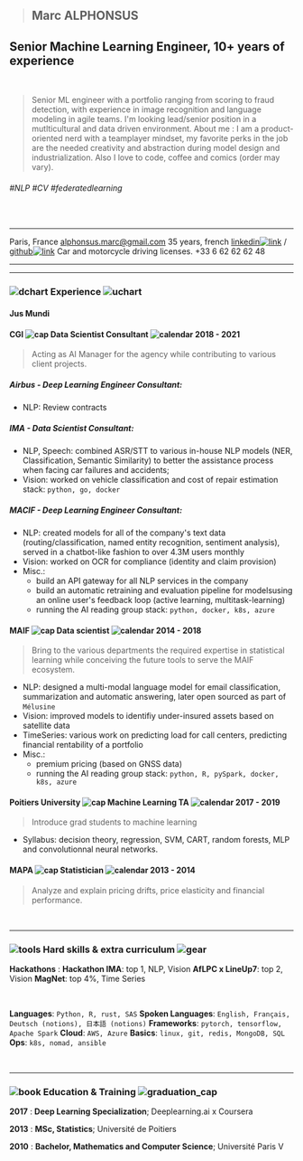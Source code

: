 > ## Marc ALPHONSUS

## Senior Machine Learning Engineer,  10+ years of experience


&nbsp;

> Senior ML engineer with a portfolio ranging from scoring to fraud detection, with experience in image recognition and language modeling in agile teams. I'm looking lead/senior position in a mutlticultural and data driven environment.
> About me : I am a product-oriented nerd with a teamplayer mindset, my favorite perks in the job are the needed creativity and abstraction during model design and industrialization.
>  Also I love to code, coffee and comics (order may vary).


###### #NLP #CV #federatedlearning


&nbsp;
&nbsp;

-----------------------------                                  -----------------------------------------------------------------------------------------------------------------------------------------------
Paris, France                                                                                                                                                                                alphonsus.marc@gmail.com
35 years, french                                                 [linkedin![link](assets/linkedin.png)](http://linkedin.com/in/marc-alphonsus) / [github![link](assets/github.png)](https://github.com/marcalph)
Car and motorcycle driving licenses.                                                                                                                                                         +33 6 62 62 62 48
-----------------------------                                   ----------------------------------------------------------------------------------------------------------------------------------------------

------

### ![dchart](assets/downward_chart.png) Experience ![uchart](assets/upward_chart.png)



#### Jus Mundi





#### CGI ![cap](assets/cap.png) Data Scientist Consultant ![calendar](assets/calendar.png) 2018 - 2021

> Acting as AI Manager for the agency while contributing to various client projects.

##### Airbus - Deep Learning Engineer Consultant:

* NLP: Review contracts


##### IMA - Data Scientist Consultant:

* NLP, Speech: combined ASR/STT to various in-house NLP models (NER, Classification, Semantic Similarity) to better the assistance process when facing car failures and accidents;
* Vision: worked on vehicle classification and cost of repair estimation
stack: `python, go, docker`


##### MACIF - Deep Learning Engineer Consultant:

* NLP: created models for all of the company's text data (routing/classification, named entity recognition, sentiment analysis), served in a chatbot-like fashion to over 4.3M users monthly
* Vision: worked on OCR for compliance (identity and claim provision)
* Misc.: 
    - build an API gateway for all NLP services in the company
    - build an automatic retraining and evaluation pipeline for modelsusing an online user's feedback loop (active learning, multitask-learning)
    - running the AI reading group
stack: `python, docker, k8s, azure`

#### MAIF ![cap](assets/cap.png) Data scientist ![calendar](assets/calendar.png) 2014 - 2018

> Bring to the various departments the required expertise in statistical learning while conceiving the future tools to serve the MAIF ecosystem.

* NLP: designed a multi-modal language model for email classification, summarization and automatic answering, later open sourced as part of `Mélusine`
* Vision: improved models to identifiy under-insured assets based on satellite data
* TimeSeries: various work on predicting load for call centers, predicting financial rentability of a portfolio
* Misc.:  
    - premium pricing (based on GNSS data)
    - running the AI reading group
stack: `python, R, pySpark, docker, k8s, azure`


#### Poitiers University ![cap](assets/cap.png) Machine Learning TA ![calendar](assets/calendar.png) 2017 - 2019

> Introduce  grad students to machine learning

* Syllabus: decision theory, regression, SVM, CART, random forests, MLP and convolutionnal neural networks.

#### MAPA ![cap](assets/cap.png) Statistician ![calendar](assets/calendar.png) 2013 - 2014

> Analyze and explain pricing drifts, price elasticity and financial performance.

&nbsp;

------

### ![tools](assets/tools.png) Hard skills & extra curriculum ![gear](assets/gear.png)

**Hackathons**
:   **Hackathon IMA**: top 1, NLP, Vision
    **AfLPC x LineUp7**: top 2, Vision
    **MagNet**: top 4%, Time Series



&nbsp;

**Languages**: `Python, R, rust, SAS`
**Spoken Languages**: `English, Français, Deutsch (notions), 日本語 (notions)`
**Frameworks**: `pytorch, tensorflow, Apache Spark`
**Cloud**: `AWS, Azure`
**Basics**: `linux, git, redis, MongoDB, SQL`
**Ops**: `k8s, nomad, ansible`

&nbsp;
&nbsp;

------

###  ![book](assets/book.png) Education & Training ![graduation_cap](assets/graduation_cap.png)

**2017**
:   **Deep Learning Specialization**; Deeplearning.ai x Coursera

**2013**
:   **MSc, Statistics**; Université de Poitiers

**2010**
:   **Bachelor, Mathematics and Computer Science**; Université Paris V